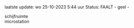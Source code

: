 laatste update: 
wo 25-10-2023  5:44   uur 
Status: FAALT - geel - 
<div class="service R">schijfruimte</div><div class="service R">microstation</div>